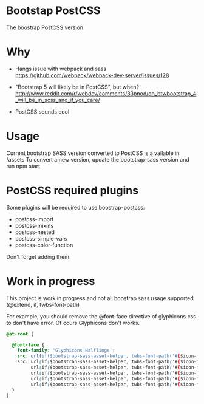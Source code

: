 # Bootstap PostCSS

The boostrap PostCSS version

# Why

* Hangs issue with webpack and sass
https://github.com/webpack/webpack-dev-server/issues/128

* "Bootstrap 5 will likely be in PostCSS", but when?
http://www.reddit.com/r/webdev/comments/33pnod/oh_btwbootstrap_4_will_be_in_scss_and_if_you_care/

* PostCSS sounds cool

# Usage

Current bootstrap SASS version converted to PostCSS is a vailable in /assets
To convert a new version, update the bootstrap-sass version and run npm start

# PostCSS required plugins

Some plugins will be required to use boostrap-postcss:
* postcss-import
* postcss-mixins
* postcss-nested
* postcss-simple-vars
* postcss-color-function

Don't forget adding them

# Work in progress

This project is work in progress and not all boostrap sass usage supported (@extend, if, twbs-font-path)

For example, you should remove the @font-face directive of glyphicons.css to don't have error. Of cours Glyphicons don't works.

```css
@at-root {

  @font-face {
    font-family: 'Glyphicons Halflings';
    src: url(if($bootstrap-sass-asset-helper, twbs-font-path('#{$icon-font-path}#{$icon-font-name}.eot'), '#{$icon-font-path}#{$icon-font-name}.eot'));
    src: url(if($bootstrap-sass-asset-helper, twbs-font-path('#{$icon-font-path}#{$icon-font-name}.eot?#iefix'), '#{$icon-font-path}#{$icon-font-name}.eot?#iefix')) format('embedded-opentype'),
         url(if($bootstrap-sass-asset-helper, twbs-font-path('#{$icon-font-path}#{$icon-font-name}.woff2'), '#{$icon-font-path}#{$icon-font-name}.woff2')) format('woff2'),
         url(if($bootstrap-sass-asset-helper, twbs-font-path('#{$icon-font-path}#{$icon-font-name}.woff'), '#{$icon-font-path}#{$icon-font-name}.woff')) format('woff'),
         url(if($bootstrap-sass-asset-helper, twbs-font-path('#{$icon-font-path}#{$icon-font-name}.ttf'), '#{$icon-font-path}#{$icon-font-name}.ttf')) format('truetype'),
         url(if($bootstrap-sass-asset-helper, twbs-font-path('#{$icon-font-path}#{$icon-font-name}.svg##{$icon-font-svg-id}'), '#{$icon-font-path}#{$icon-font-name}.svg##{$icon-font-svg-id}')) format('svg');
  }
}
```
